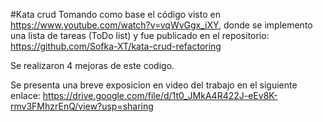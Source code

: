 #Kata crud
Tomando como base el código visto en https://www.youtube.com/watch?v=vqWvGgx_iXY, donde se implemento una lista de tareas (ToDo list) y fue publicado en el repositorio:
https://github.com/Sofka-XT/kata-crud-refactoring

Se realizaron 4 mejoras de este codigo. 

Se presenta una breve exposicion en video del trabajo en el siguiente enlace: https://drive.google.com/file/d/1t0_JMkA4R422J-eEv8K-rmv3FMhzrEnQ/view?usp=sharing
